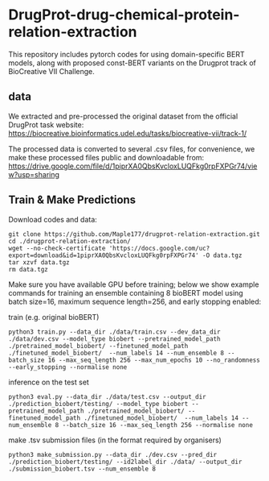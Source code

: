 # DrugProt-drug-chemical-protein-relation-extraction
This repository includes pytorch codes for using domain-specific BERT models, along with proposed const-BERT variants on the Drugprot track of BioCreative VII Challenge.

## data
We extracted and pre-processed the original dataset from the official DrugProt task website:
https://biocreative.bioinformatics.udel.edu/tasks/biocreative-vii/track-1/

The processed data is converted to several .csv files, for convenience, we make these processed files public and downloadable from:
https://drive.google.com/file/d/1piprXA0QbsKvcloxLUQFkg0rpFXPGr74/view?usp=sharing

## Train & Make Predictions
Download codes and data:
```
git clone https://github.com/Maple177/drugprot-relation-extraction.git
cd ./drugprot-relation-extraction/
wget --no-check-certificate 'https://docs.google.com/uc?export=download&id=1piprXA0QbsKvcloxLUQFkg0rpFXPGr74' -O data.tgz
tar xzvf data.tgz
rm data.tgz
```
Make sure you have available GPU before training;
below we show example commands for training an ensemble containing 8 bioBERT model using batch size=16, maximum sequence length=256, and early stopping enabled:

train (e.g. original bioBERT) 
```
python3 train.py --data_dir ./data/train.csv --dev_data_dir ./data/dev.csv --model_type biobert --pretrained_model_path ./pretrained_model_biobert/ --finetuned_model_path ./finetuned_model_biobert/  --num_labels 14 --num_ensemble 8 --batch_size 16 --max_seq_length 256 --max_num_epochs 10 --no_randomness --early_stopping --normalise none
```
inference on the test set
```
python3 eval.py --data_dir ./data/test.csv --output_dir ./prediction_biobert/testing/ --model_type biobert --pretrained_model_path ./pretrained_model_biobert/ --finetuned_model_path ./finetuned_model_biobert/  --num_labels 14 --num_ensemble 8 --batch_size 16 --max_seq_length 256 --normalise none
```

make .tsv submission files (in the format required by organisers)
```
python3 make_submission.py --data_dir ./dev.csv --pred_dir ./prediction_biobert/testing/ --id2label_dir ./data/ --output_dir ./submission_biobert.tsv --num_ensemble 8
```
